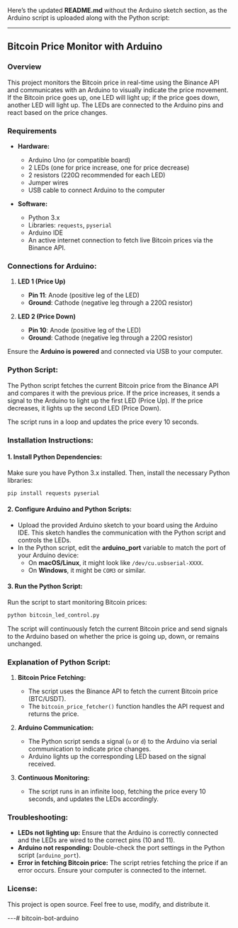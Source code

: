 Here’s the updated **README.md** without the Arduino sketch section, as the Arduino script is uploaded along with the Python script:

---

## **Bitcoin Price Monitor with Arduino**

### **Overview**
This project monitors the Bitcoin price in real-time using the Binance API and communicates with an Arduino to visually indicate the price movement. If the Bitcoin price goes up, one LED will light up; if the price goes down, another LED will light up. The LEDs are connected to the Arduino pins and react based on the price changes.

### **Requirements**
- **Hardware:**
  - Arduino Uno (or compatible board)
  - 2 LEDs (one for price increase, one for price decrease)
  - 2 resistors (220Ω recommended for each LED)
  - Jumper wires
  - USB cable to connect Arduino to the computer

- **Software:**
  - Python 3.x
  - Libraries: `requests`, `pyserial`
  - Arduino IDE
  - An active internet connection to fetch live Bitcoin prices via the Binance API.

### **Connections for Arduino:**
1. **LED 1 (Price Up)**
   - **Pin 11**: Anode (positive leg of the LED)
   - **Ground**: Cathode (negative leg through a 220Ω resistor)

2. **LED 2 (Price Down)**
   - **Pin 10**: Anode (positive leg of the LED)
   - **Ground**: Cathode (negative leg through a 220Ω resistor)

Ensure the **Arduino is powered** and connected via USB to your computer.

### **Python Script:**
The Python script fetches the current Bitcoin price from the Binance API and compares it with the previous price. If the price increases, it sends a signal to the Arduino to light up the first LED (Price Up). If the price decreases, it lights up the second LED (Price Down).

The script runs in a loop and updates the price every 10 seconds.

### **Installation Instructions:**

#### 1. **Install Python Dependencies:**
Make sure you have Python 3.x installed. Then, install the necessary Python libraries:
```bash
pip install requests pyserial
```

#### 2. **Configure Arduino and Python Scripts:**
- Upload the provided Arduino sketch to your board using the Arduino IDE. This sketch handles the communication with the Python script and controls the LEDs.
- In the Python script, edit the **arduino_port** variable to match the port of your Arduino device:
  - On **macOS/Linux**, it might look like `/dev/cu.usbserial-XXXX`.
  - On **Windows**, it might be `COM3` or similar.

#### 3. **Run the Python Script:**
Run the script to start monitoring Bitcoin prices:
```bash
python bitcoin_led_control.py
```

The script will continuously fetch the current Bitcoin price and send signals to the Arduino based on whether the price is going up, down, or remains unchanged.

### **Explanation of Python Script:**
1. **Bitcoin Price Fetching:**
   - The script uses the Binance API to fetch the current Bitcoin price (BTC/USDT).
   - The `bitcoin_price_fetcher()` function handles the API request and returns the price.

2. **Arduino Communication:**
   - The Python script sends a signal (`u` or `d`) to the Arduino via serial communication to indicate price changes.
   - Arduino lights up the corresponding LED based on the signal received.

3. **Continuous Monitoring:**
   - The script runs in an infinite loop, fetching the price every 10 seconds, and updates the LEDs accordingly.

### **Troubleshooting:**
- **LEDs not lighting up:** Ensure that the Arduino is correctly connected and the LEDs are wired to the correct pins (10 and 11).
- **Arduino not responding:** Double-check the port settings in the Python script (`arduino_port`).
- **Error in fetching Bitcoin price:** The script retries fetching the price if an error occurs. Ensure your computer is connected to the internet.

### **License:**
This project is open source. Feel free to use, modify, and distribute it.

---# bitcoin-bot-arduino
